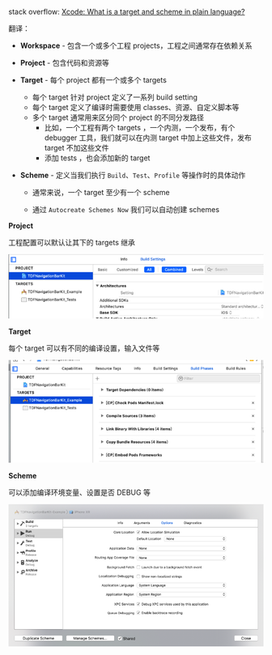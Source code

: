 stack overflow:  [Xcode: What is a target and scheme in plain language?](https://stackoverflow.com/questions/20637435/xcode-what-is-a-target-and-scheme-in-plain-language)

翻译：

- **Workspace** - 包含一个或多个工程 projects，工程之间通常存在依赖关系

- **Project** - 包含代码和资源等

- **Target** - 每个 project 都有一个或多个 targets

  - 每个 target 针对 project 定义了一系列 build setting
  - 每个 target 定义了编译时需要使用 classes、资源、自定义脚本等
  - 多个 target 通常用来区分同个 project 的不同分发路径
    - 比如，一个工程有两个 targets ，一个内测，一个发布，有个 debugger 工具，我们就可以在内测 target 中加上这些文件，发布 target 不加这些文件
    - 添加 tests ，也会添加新的 target

- **Scheme** - 定义当我们执行 `Build`、`Test`、`Profile` 等操作时的具体动作

  - 通常来说，一个 target 至少有一个 scheme

  - 通过 `Autocreate Schemes Now` 我们可以自动创建 schemes 

    

**Project**

工程配置可以默认让其下的 targets 继承

![Snip20190328_5](https://github.com/tripleCC/tripleCC.github.io/raw/hexo/source/images/Snip20190328_5.png)



**Target**

每个 target 可以有不同的编译设置，输入文件等

![Snip20190328_4](https://github.com/tripleCC/tripleCC.github.io/raw/hexo/source/images/Snip20190328_4.png)



**Scheme**

可以添加编译环境变量、设置是否 DEBUG 等

![Snip20190328_3](https://github.com/tripleCC/tripleCC.github.io/raw/hexo/source/images/Snip20190328_3.png)